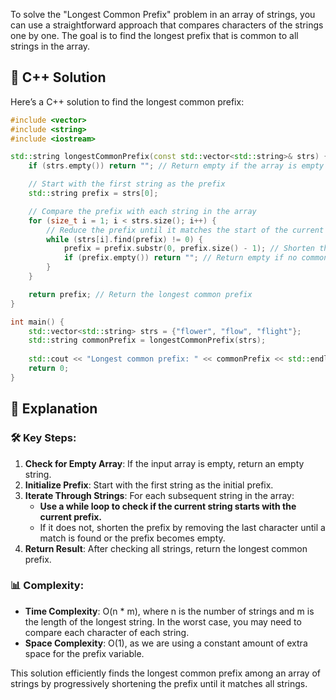 To solve the "Longest Common Prefix" problem in an array of strings, you can use a straightforward approach that compares characters of the strings one by one. The goal is to find the longest prefix that is common to all strings in the array.

## 📝 C++ Solution

Here’s a C++ solution to find the longest common prefix:

```cpp
#include <vector>
#include <string>
#include <iostream>

std::string longestCommonPrefix(const std::vector<std::string>& strs) {
    if (strs.empty()) return ""; // Return empty if the array is empty

    // Start with the first string as the prefix
    std::string prefix = strs[0];

    // Compare the prefix with each string in the array
    for (size_t i = 1; i < strs.size(); i++) {
        // Reduce the prefix until it matches the start of the current string
        while (strs[i].find(prefix) != 0) {
            prefix = prefix.substr(0, prefix.size() - 1); // Shorten the prefix
            if (prefix.empty()) return ""; // Return empty if no common prefix
        }
    }

    return prefix; // Return the longest common prefix
}

int main() {
    std::vector<std::string> strs = {"flower", "flow", "flight"};
    std::string commonPrefix = longestCommonPrefix(strs);
    
    std::cout << "Longest common prefix: " << commonPrefix << std::endl;
    return 0;
}
```

## 🚀 Explanation

### 🛠️ Key Steps:
1. **Check for Empty Array**: If the input array is empty, return an empty string.
2. **Initialize Prefix**: Start with the first string as the initial prefix.
3. **Iterate Through Strings**: For each subsequent string in the array:
   - **Use a while loop to check if the current string starts with the current prefix.**
   - If it does not, shorten the prefix by removing the last character until a match is found or the prefix becomes empty.
4. **Return Result**: After checking all strings, return the longest common prefix.

### 📊 Complexity:
- **Time Complexity**: O(n * m), where n is the number of strings and m is the length of the longest string. In the worst case, you may need to compare each character of each string.
- **Space Complexity**: O(1), as we are using a constant amount of extra space for the prefix variable.

This solution efficiently finds the longest common prefix among an array of strings by progressively shortening the prefix until it matches all strings.